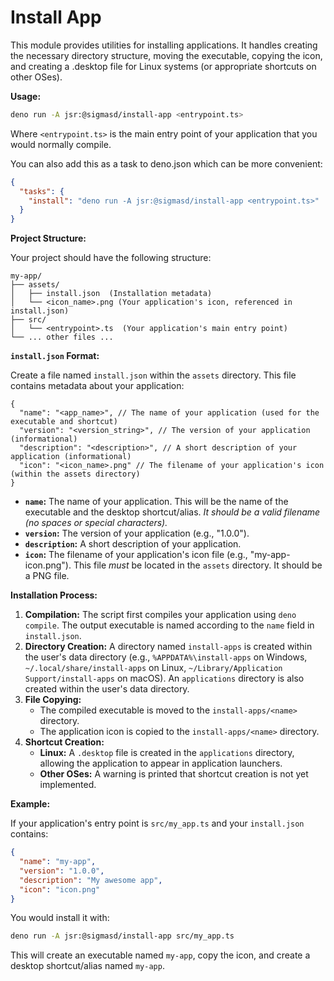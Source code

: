 # Install App

This module provides utilities for installing applications. It handles creating
the necessary directory structure, moving the executable, copying the icon, and
creating a .desktop file for Linux systems (or appropriate shortcuts on other
OSes).

**Usage:**

```bash
deno run -A jsr:@sigmasd/install-app <entrypoint.ts>
```

Where `<entrypoint.ts>` is the main entry point of your application that you
would normally compile.

You can also add this as a task to deno.json which can be more convenient:

```json
{
  "tasks": {
    "install": "deno run -A jsr:@sigmasd/install-app <entrypoint.ts>"
  }
}
```

**Project Structure:**

Your project should have the following structure:

```
my-app/
├── assets/
│   ├── install.json  (Installation metadata)
│   └── <icon_name>.png (Your application's icon, referenced in install.json)
├── src/
│   └── <entrypoint>.ts  (Your application's main entry point)
└── ... other files ...
```

**`install.json` Format:**

Create a file named `install.json` within the `assets` directory. This file
contains metadata about your application:

```jsonc
{
  "name": "<app_name>", // The name of your application (used for the executable and shortcut)
  "version": "<version_string>", // The version of your application (informational)
  "description": "<description>", // A short description of your application (informational)
  "icon": "<icon_name>.png" // The filename of your application's icon (within the assets directory)
}
```

- **`name`:** The name of your application. This will be the name of the
  executable and the desktop shortcut/alias. _It should be a valid filename (no
  spaces or special characters)._
- **`version`:** The version of your application (e.g., "1.0.0").
- **`description`:** A short description of your application.
- **`icon`:** The filename of your application's icon file (e.g.,
  "my-app-icon.png"). This file _must_ be located in the `assets` directory. It
  should be a PNG file.

**Installation Process:**

1. **Compilation:** The script first compiles your application using
   `deno compile`. The output executable is named according to the `name` field
   in `install.json`.
2. **Directory Creation:** A directory named `install-apps` is created within
   the user's data directory (e.g., `%APPDATA%\install-apps` on Windows,
   `~/.local/share/install-apps` on Linux,
   `~/Library/Application Support/install-apps` on macOS). An `applications`
   directory is also created within the user's data directory.
3. **File Copying:**
   - The compiled executable is moved to the `install-apps/<name>` directory.
   - The application icon is copied to the `install-apps/<name>` directory.
4. **Shortcut Creation:**
   - **Linux:** A `.desktop` file is created in the `applications` directory,
     allowing the application to appear in application launchers.
   - **Other OSes:** A warning is printed that shortcut creation is not yet
     implemented.

**Example:**

If your application's entry point is `src/my_app.ts` and your `install.json`
contains:

```json
{
  "name": "my-app",
  "version": "1.0.0",
  "description": "My awesome app",
  "icon": "icon.png"
}
```

You would install it with:

```bash
deno run -A jsr:@sigmasd/install-app src/my_app.ts
```

This will create an executable named `my-app`, copy the icon, and create a
desktop shortcut/alias named `my-app`.

